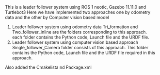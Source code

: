 This is a leader follower system using ROS 1 neotic, Gazebo 11.11.0 and Turtlebot3
Here we have implemented two approaches one by odometry data and the other by Computer vision based model
1) Leader follower system using odometry data
   Tri_formation and Two_follower_inline are the folders corresponding to this approach. each folder contains the Python code, Launch file and the URDF file.
2) Leader follower system using computer vision based approach
   Single_follower_Camera folder consists of this approach. This folder contains the Python code, Launch file and the URDF file required in this approach.

Also added the Cmakelista nd Package.xml

